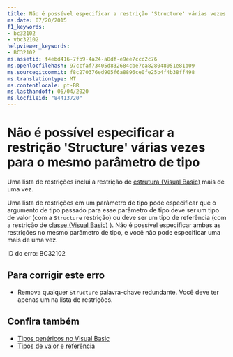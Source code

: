 ```yaml
---
title: Não é possível especificar a restrição 'Structure' várias vezes para o mesmo parâmetro de tipo
ms.date: 07/20/2015
f1_keywords:
- bc32102
- vbc32102
helpviewer_keywords:
- BC32102
ms.assetid: f4ebd416-7fb9-4a24-a8df-e9ee7ccc2c76
ms.openlocfilehash: 97ccfaf73405d832684cbe7ca828048051e81b09
ms.sourcegitcommit: f8c270376ed905f6a8896ce0fe25b4f4b38ff498
ms.translationtype: MT
ms.contentlocale: pt-BR
ms.lasthandoff: 06/04/2020
ms.locfileid: "84413720"
---
```

# <a name="structure-constraint-cannot-be-specified-multiple-times-for-the-same-type-parameter"></a>Não é possível especificar a restrição 'Structure' várias vezes para o mesmo parâmetro de tipo
Uma lista de restrições inclui a restrição de [estrutura (Visual Basic)](../language-reference/statements/structure-statement.md) mais de uma vez.  
  
 Uma lista de restrições em um parâmetro de tipo pode especificar que o argumento de tipo passado para esse parâmetro de tipo deve ser um tipo de valor (com a `Structure` restrição) ou deve ser um tipo de referência (com a restrição de [classe (Visual Basic)](../language-reference/statements/class-statement.md) ). Não é possível especificar ambas as restrições no mesmo parâmetro de tipo, e você não pode especificar uma mais de uma vez.  
  
 ID do erro: BC32102  
  
## <a name="to-correct-this-error"></a>Para corrigir este erro  
  
- Remova qualquer `Structure` palavra-chave redundante. Você deve ter apenas um na lista de restrições.  
  
## <a name="see-also"></a>Confira também

- [Tipos genéricos no Visual Basic](../programming-guide/language-features/data-types/generic-types.md)
- [Tipos de valor e referência](../programming-guide/language-features/data-types/value-types-and-reference-types.md)
